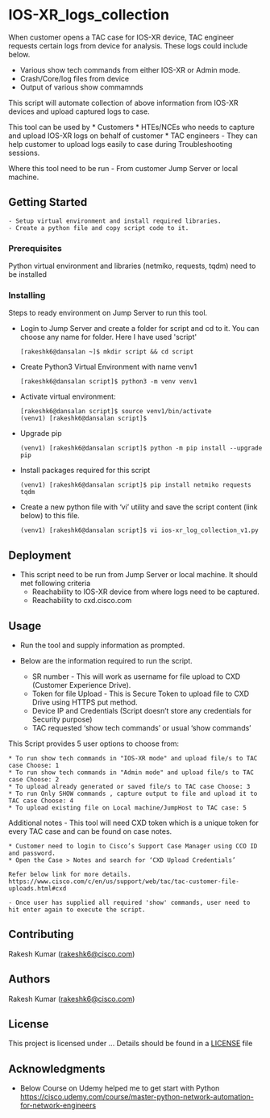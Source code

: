 # IOS-XR_logs_collection

When customer opens a TAC case for IOS-XR device, TAC engineer requests certain logs from device for analysis. These logs could include below.

   - Various show tech commands from either IOS-XR or Admin mode.
   - Crash/Core/log files from device
   - Output of various show commamnds
   
This script will automate collection of above information from IOS-XR devices and upload captured logs to case.

This tool can be used by
	* Customers
	* HTEs/NCEs who needs to capture and upload IOS-XR logs on behalf of customer
	* TAC engineers - They can help customer to upload logs easily to case during Troubleshooting sessions.

Where this tool need to be run
	- From customer Jump Server or local machine.
	

## Getting Started

	- Setup virtual environment and install required libraries.  	
  	- Create a python file and copy script code to it.
  	

### Prerequisites

Python virtual environment and libraries (netmiko, requests, tqdm) need to be installed

### Installing

Steps to ready environment on Jump Server to run this tool.

- Login to Jump Server and create a folder for script and cd to it. You can choose any name for folder. Here I have used 'script'
	
	`[rakeshk6@dansalan ~]$ mkdir script && cd script`

- Create Python3 Virtual Environment with name venv1	
	
	`[rakeshk6@dansalan script]$ python3 -m venv venv1`
	
- Activate virtual environment:
	
	```
	[rakeshk6@dansalan script]$ source venv1/bin/activate
  	(venv1) [rakeshk6@dansalan script]$
	```
  	
- Upgrade pip
  	
  	`(venv1) [rakeshk6@dansalan script]$ python -m pip install --upgrade pip`
  	
- Install packages required for this script
  	
  	`(venv1) [rakeshk6@dansalan script]$ pip install netmiko requests tqdm`
  	
- Create a new python file with ‘vi’ utility and save the script content (link below) to this file.
	
	`(venv1) [rakeshk6@dansalan script]$ vi ios-xr_log_collection_v1.py`
	

## Deployment

- This script need to be run from Jump Server or local machine. It should met following criteria
	- Reachability to IOS-XR device from where logs need to be captured.
	- Reachability to cxd.cisco.com

## Usage

- Run the tool and supply information as prompted.

- Below are the information required to run the script.

   * SR number - This will work as username for file upload to CXD (Customer Experience Drive).
   * Token for file Upload - This is Secure Token to upload file to CXD Drive using HTTPS put method.
   * Device IP and Credentials (Script doesn’t store any credentials for Security purpose)
   * TAC requested ‘show tech commands’ or usual ‘show commands’
   

This Script provides 5 user options to choose from:


    * To run show tech commands in "IOS-XR mode" and upload file/s to TAC case Choose: 1
    * To run show tech commands in "Admin mode" and upload file/s to TAC case Choose: 2
    * To upload already generated or saved file/s to TAC case Choose: 3
    * To run Only SHOW commands , capture output to file and upload it to TAC case Choose: 4
    * To upload existing file on Local machine/JumpHost to TAC case: 5
   

Additional notes
	- This tool will need CXD token which is a unique token for every TAC case and can be found on case notes.
	
    * Customer need to login to Cisco’s Support Case Manager using CCO ID and password.
    * Open the Case > Notes and search for ‘CXD Upload Credentials’

	Refer below link for more details.
	https://www.cisco.com/c/en/us/support/web/tac/tac-customer-file-uploads.html#cxd
	
	- Once user has supplied all required 'show' commands, user need to hit enter again to execute the script.

## Contributing

Rakesh Kumar (rakeshk6@cisco.com)

## Authors

Rakesh Kumar (rakeshk6@cisco.com)

## License

This project is licensed under ...
Details should be found in a [LICENSE](https://wwwin-github.cisco.com/AIDE/ios-xr_logs_collection/blob/master/LICENSE) file

## Acknowledgments

* Below Course on Udemy helped me to get start with Python
https://cisco.udemy.com/course/master-python-network-automation-for-network-engineers
